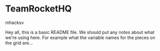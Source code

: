 # TeamRocketHQ
mhacksv

Hey all, this is a basic README file. We should put any notes about what we're using here. 
For example what the variable names for the pieces on the grid are... 
